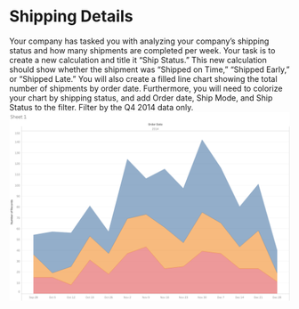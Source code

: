 # Shipping Details
Your company has tasked you with analyzing your company’s shipping status and how many shipments are completed per week. Your task is to create a new calculation and title it “Ship Status.” This new calculation should show whether the shipment was “Shipped on Time,” “Shipped Early,” or “Shipped Late.” You will also create a filled line chart showing the total number of shipments by order date. Furthermore, you will need to colorize your chart by shipping status, and add Order date, Ship Mode, and Ship Status to the filter. Filter by the Q4 2014 data only.
![](Images/Shipping%20Details.png)

